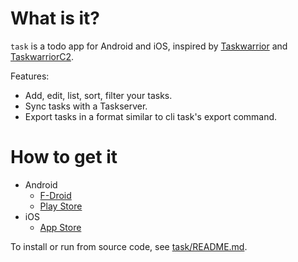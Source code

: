 # What is it?

`task` is a todo app for Android and iOS, inspired by
[Taskwarrior](https://taskwarrior.org) and
[TaskwarriorC2](https://bitbucket.org/kvorobyev/taskwarriorc2/).

Features:

- Add, edit, list, sort, filter your tasks.
- Sync tasks with a Taskserver.
- Export tasks in a format similar to cli task's export command.

# How to get it

- Android
  - [F-Droid](https://f-droid.org/en/packages/info.tangential.task/)
  - [Play Store](https://play.google.com/store/apps/details?id=info.tangential.task)
- iOS
  - [App Store](https://apps.apple.com/app/task-add/id1553253179)

To install or run from source code, see
[task/README.md](task/README.md).
